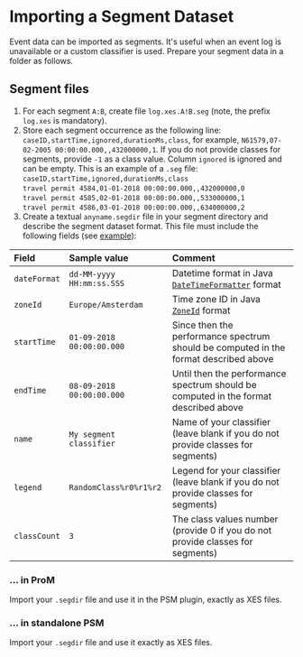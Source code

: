 # Importing a Segment Dataset

Event data can be imported as segments. It's useful when an event log is unavailable or a custom classifier is used. Prepare your segment data in a folder as follows.

## Segment files

1. For each segment `A:B`, create file `log.xes.A!B.seg` (note, the prefix `log.xes` is mandatory).
1. Store each segment occurrence as the following line: `caseID,startTime,ignored,durationMs,class`, for example, `N61579,07-02-2005 00:00:00.000,,432000000,1`. If you do not provide classes for segments, provide `-1` as a class value. Column `ignored` is ignored and can be empty. This is an example of a `.seg` file:  
`caseID,startTime,ignored,durationMs,class`  
`travel permit 4584,01-01-2018 00:00:00.000,,432000000,0`  
`travel permit 4585,02-01-2018 00:00:00.000,,533000000,1`  
`travel permit 4586,03-01-2018 00:00:00.000,,634000000,2`  
1. Create a textual `anyname.segdir` file in your segment directory and describe the segment dataset format. This file must include the following fields (see [example](segment_dataset.segdir)):

| Field |Sample value | Comment |
|:------------- |:-------------|:-----|
| `dateFormat` | `dd-MM-yyyy HH:mm:ss.SSS` | Datetime format in Java [`DateTimeFormatter`](https://docs.oracle.com/javase/8/docs/api/java/time/format/DateTimeFormatter.html) format |
| `zoneId` | `Europe/Amsterdam` | Time zone ID in Java [`ZoneId`](https://docs.oracle.com/javase/8/docs/api/java/time/ZoneId.html) format |
| `startTime` | `01-09-2018 00:00:00.000` | Since then the performance spectrum should be computed in the format described above |
| `endTime` | `08-09-2018 00:00:00.000` | Until then the performance spectrum should be computed in the format described above |
| `name` | `My segment classifier`| Name of your classifier (leave blank if you do not provide classes for segments) |
| `legend` | `RandomClass%r0%r1%r2` | Legend for your classifier (leave blank if you do not provide classes for segments)|
| `classCount` | `3` | The class values number (provide 0 if you do not provide classes for segments) |


### ... in ProM

Import your `.segdir` file and use it in the PSM plugin, exactly as XES files.

### ... in standalone PSM 

Import your `.segdir` file and use it exactly as XES files.
